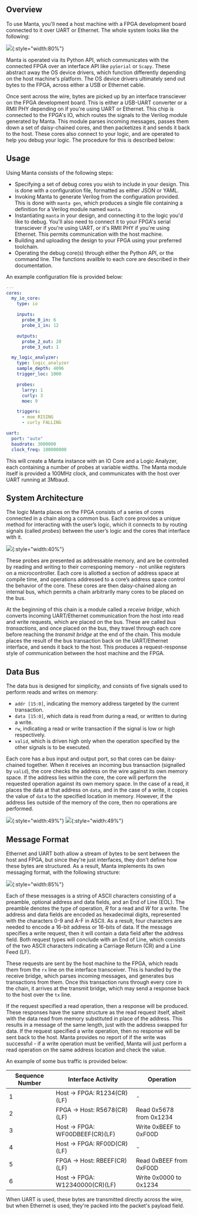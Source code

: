 
## Overview

To use Manta, you'll need a host machine with a FPGA development board connected to it over UART or Ethernet. The whole system looks like the following:

![](assets/manta_architecture.png){:style="width:80%"}

Manta is operated via its Python API, which communicates with the connected FPGA over an interface API like `pySerial` or `Scapy`. These abstract away the OS device drivers, which function differently depending on the host machine's platform. The OS device drivers ultimately send out bytes to the FPGA, across either a USB or Ethernet cable.

Once sent across the wire, bytes are picked up by an interface transciever on the FPGA development board. This is either a USB-UART converter or a RMII PHY depending on if you're using UART or Ethernet. This chip is connected to the FPGA's IO, which routes the signals to the Verilog module generated by Manta. This module parses incoming messages, passes them down a set of daisy-chained cores, and then packetizes it and sends it back to the host. These cores also connect to your logic, and are operated to help you debug your logic. The procedure for this is described below:

## Usage
Using Manta consists of the following steps:

- Specifying a set of debug cores you wish to include in your design. This is done with a configuration file, formatted as either JSON or YAML.
- Invoking Manta to generate Verilog from the configuration provided. This is done with `manta gen`, which produces a single file containing a definition for a Verilog module named `manta`.
- Instantiating `manta` in your design, and connecting it to the logic you'd like to debug. You'll also need to connect it to your FPGA's serial transciever if you're using UART, or it's RMII PHY if you're using Ethernet. This permits communication with the host machine.
- Building and uploading the design to your FPGA using your preferred toolchain.
- Operating the debug core(s) through either the Python API, or the command line. The functions availble to each core are described in their documentation.

An example configuration file is provided below:

```yaml
---
cores:
  my_io_core:
    type: io

    inputs:
      probe_0_in: 6
      probe_1_in: 12

    outputs:
      probe_2_out: 20
      probe_3_out: 1

  my_logic_analyzer:
    type: logic_analyzer
    sample_depth: 4096
    trigger_loc: 1000

    probes:
      larry: 1
      curly: 3
      moe: 9

    triggers:
      - moe RISING
      - curly FALLING

uart:
  port: "auto"
  baudrate: 3000000
  clock_freq: 100000000
```

This will create a Manta instance with an IO Core and a Logic Analyzer, each containing a number of probes at variable widths. The Manta module itself is provided a 100MHz clock, and communicates with the host over UART running at 3Mbaud.

## System Architecture
The logic Manta places on the FPGA consists of a series of cores connected in a chain along a common bus. Each core provides a unique method for interacting with the user’s logic, which it connects to by routing signals (called _probes_) between the user’s logic and the cores that interface with it.

![](assets/bus_architecture.png){:style="width:40%"}

These probes are presented as addressable memory, and are be controlled by reading and writing to their corresponing memory - not unlike registers on a microcontroller. Each core is allotted a section of address space at compile time, and operations addressed to a core’s address space control the behavior of the core. These cores are then daisy-chained along an internal bus, which permits a chain arbitrarily many cores to be placed on the bus.

At the beginning of this chain is a module called a _receive bridge_, which converts incoming UART/Ethernet communication from the host into read and write requests, which are placed on the bus. These are called _bus transactions_, and once placed on the bus, they travel through each core before reaching the _transmit bridge_ at the end of the chain. This module places the result of the bus transaction back on the UART/Ethernet interface, and sends it back to the host. This produces a request-response style of communication between the host machine and the FPGA.


## Data Bus

The data bus is designed for simplicity, and consists of five signals used to perform reads and writes on memory:

- `addr [15:0]`, indicating the memory address targeted by the current transaction.
- `data [15:0]`, which data is read from during a read, or written to during a write.
- `rw`, indicating a read or write transaction if the signal is low or high respectively.
- `valid`, which is driven high only when the operation specified by the other signals is to be executed.

Each core has a bus input and output port, so that cores can be daisy-chained together. When it receives an incoming bus transaction (signalled by `valid`), the core checks the address on the wire against its own memory space. If the address lies within the core, the core will perform the requested operation against its own memory space. In the case of a read, it places the data at that address on `data`, and in the case of a write, it copies the value of `data` to the specified location in memory. However, if the address lies outside of the memory of the core, then no operations are performed.

![](assets/read_transaction.png){:style="width:49%"}
![](assets/write_transaction.png){:style="width:49%"}

## Message Format

Ethernet and UART both allow a stream of bytes to be sent between the host and FPGA, but since they're just interfaces, they don't define how these bytes are structured. As a result, Manta implements its own messaging format, with the following structure:

![](assets/uart.png){:style="width:85%"}

Each of these messages is a string of ASCII characters consisting of a preamble, optional address and data fields, and an End of Line (EOL). The preamble denotes the type of operation, _R_ for a read and _W_ for a write. The address and data fields are encoded as hexadecimal digits, represented with the characters 0-9 and A-F in ASCII. As a result, four characters are needed to encode a 16-bit address or 16-bits of data. If the message specifies a write request, then it will contain a data field after the address field. Both request types will conclude with an End of Line, which consists of the two ASCII characters indicating a Carriage Return (CR) and a Line Feed (LF).

These requests are sent by the host machine to the FPGA, which reads them from the `rx` line on the interface transceiver. This is handled by the receive bridge, which parses incoming messages, and generates bus transactions from them. Once this transaction runs through every core in the chain, it arrives at the transmit bridge, which may send a response back to the host over the `tx` line.

If the request specified a read operation, then a response will be produced. These responses have the same structure as the read request itself, albeit with the data read from memory substituted in place of the address. This results in a message of the same length, just with the address swapped for data. If the request specified a write operation, then no response will be sent back to the host. Manta provides no report of if the write was successful - if a write operation must be verified, Manta will just perform a read operation on the same address location and check the value.

An example of some bus traffic is provided below:

| Sequence Number | Interface Activity              | Operation               |
|-----------------|---------------------------------|-------------------------|
| 1               | Host → FPGA: R1234(CR)(LF)      | -                       |
| 2               | FPGA → Host: R5678(CR)(LF)      | Read 0x5678 from 0x1234 |
| 3               | Host → FPGA: WF00DBEEF(CR)(LF)  | Write 0xBEEF to 0xF00D  |
| 4               | Host → FPGA: RF00D(CR)(LF)      | -                       |
| 5               | FPGA → Host: RBEEF(CR)(LF)      | Read 0xBEEF from 0xF00D |
| 6               | Host → FPGA: W12340000(CR)(LF)  | Write 0x0000 to 0x1234  |

When UART is used, these bytes are transmitted directly across the wire, but when Ethernet is used, they're packed into the packet's payload field.